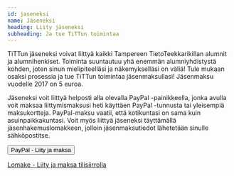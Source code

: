 ```yaml
---
id: jaseneksi
name: Jäseneksi
heading: Liity jäseneksi
subheading: Ja tue TiTTun toimintaa
---
```


TiTTun jäseneksi voivat liittyä kaikki Tampereen TietoTeekkarikillan alumnit ja alumnihenkiset. Toiminta suuntautuu yhä enemmän alumniyhdistystä kohden, joten sinun mielipiteelläsi ja näkemykselläsi on väliä! Tule mukaan osaksi prosessia ja tue TiTTun toimintaa jäsenmaksullasi! Jäsenmaksu vuodelle 2017 on 5 euroa.  

Jäseneksi voit liittyä helposti alla olevalla PayPal -painikkeella, jonka avulla voit maksaa liittymismaksusi heti käyttäen PayPal -tunnusta tai yleisempiä maksukortteja. PayPal-maksu vaatii, että kotikuntasi on sama kuin asuinpaikkakuntasi. Voit myös liittyä jäseneksi täyttämällä jäsenhakemuslomakkeen, jolloin jäsenmaksutiedot lähetetään sinulle sähköpostitse.

<div class="btn-group btn-group-lg">
<form action="https://www.paypal.com/cgi-bin/webscr" method="post" target="_top">
<input type="hidden" name="cmd" value="_s-xclick">
<input type="hidden" name="hosted_button_id" value="8RMRATMCBKK2S">
<input type="submit" class="btn btn-info" name="submit" title="Liity jäseneksi PayPal -maksun kautta." value="PayPal - Liity ja maksa">
<img alt="" border="0" src="https://www.paypalobjects.com/en_US/i/scr/pixel.gif" width="1" height="1">
</form>

<a href="https://goo.gl/forms/YZABx6PvPFR7jzRn2" class="btn btn-info" role="button">Lomake - Liity ja maksa tilisiirrolla</a>
</div>
